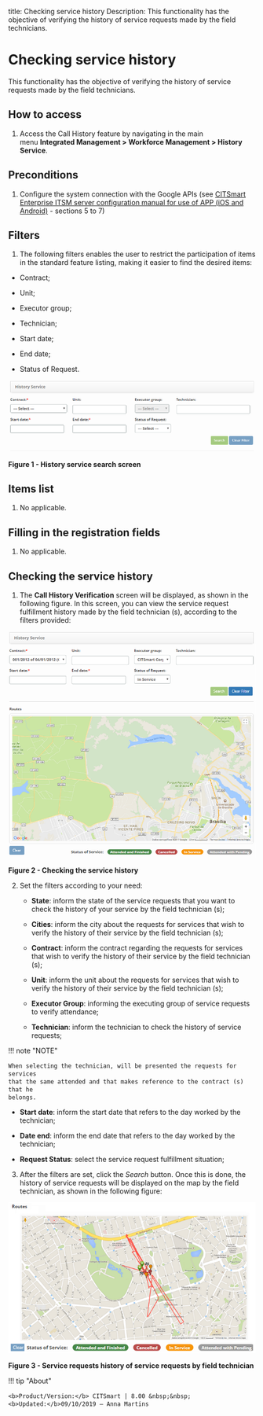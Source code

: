 title: Checking service history
Description: This functionality has the objective of verifying the history of service requests made by the field technicians.

# Checking service history

This functionality has the objective of verifying the history of service
requests made by the field technicians.

How to access
-------------

1.  Access the Call History feature by navigating in the main menu **Integrated
    Management > Workforce Management > History Service**.

Preconditions
-------------

1.  Configure the system connection with the Google APIs (see [CITSmart
    Enterprise ITSM server configuration manual for use of APP (iOS and
    Android)][1] - sections 5 to 7)

Filters
-------

1.  The following filters enables the user to restrict the participation of
    items in the standard feature listing, making it easier to find the desired
    items:

   -  Contract;

   -  Unit;

   -  Executor group;

   -  Technician;

   -  Start date;

   -  End date;

   -  Status of Request.

![Criar](images/history-1.png)

**Figure 1 - History service search screen**

Items list
----------

1.  No applicable.

Filling in the registration fields
----------------------------------

1.  No applicable.

Checking the service history
----------------------------

1. The **Call History Verification** screen will be displayed, as shown in the
    following figure. In this screen, you can view the service request
    fulfillment history made by the field technician (s), according to the
    filters provided:

![Criar](images/history-2.png)

**Figure 2 - Checking the service history**

2. Set the filters according to your need:

   -  **State**: inform the state of the service requests that you want to check
    the history of your service by the field technician (s);

   -  **Cities**: inform the city about the requests for services that wish to
    verify the history of their service by the field technician (s);

   -  **Contract**: inform the contract regarding the requests for services that
    wish to verify the history of their service by the field technician (s);

   -  **Unit**: inform the unit about the requests for services that wish to
    verify the history of their service by the field technician (s);

   -  **Executor Group**: informing the executing group of service requests to
    verify attendance;

   -  **Technician**: inform the technician to check the history of service
    requests;

 !!! note "NOTE" 

    When selecting the technician, will be presented the requests for services
    that the same attended and that makes reference to the contract (s) that he
    belongs.

   -  **Start date**: inform the start date that refers to the day worked by the
    technician;

   -  **Date end**: inform the end date that refers to the day worked by the
    technician;

   -  **Request Status**: select the service request fulfillment situation;

3. After the filters are set, click the *Search* button. Once this is done, the
    history of service requests will be displayed on the map by the field
    technician, as shown in the following figure:

![Criar](images/history-3.png)

**Figure 3 - Service requests history of service requests by field technician**



!!! tip "About"

    <b>Product/Version:</b> CITSmart | 8.00 &nbsp;&nbsp;
    <b>Updated:</b>09/10/2019 – Anna Martins
    
[1]:/en-us/citsmart-platform-7/additional-features/mobile-and-field-service/configuration/app-android-ios.html

